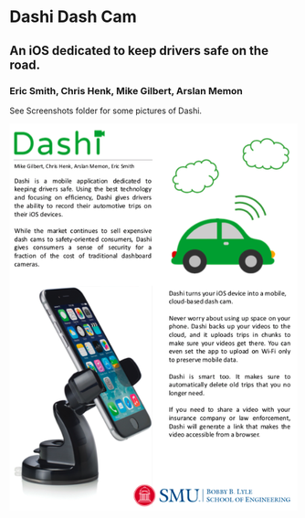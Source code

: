 # Dashi Dash Cam
## An iOS dedicated to keep drivers safe on the road.
### Eric Smith, Chris Henk, Mike Gilbert, Arslan Memon

See Screenshots folder for some pictures of Dashi.

![Dashi poster](Screenshots/poster.png)

